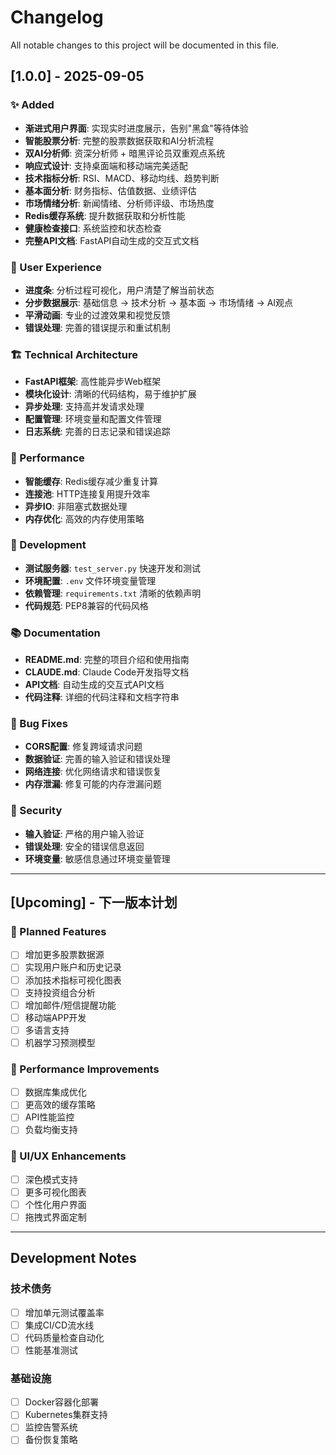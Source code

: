 # Changelog

All notable changes to this project will be documented in this file.

## [1.0.0] - 2025-09-05

### ✨ Added
- **渐进式用户界面**: 实现实时进度展示，告别"黑盒"等待体验
- **智能股票分析**: 完整的股票数据获取和AI分析流程
- **双AI分析师**: 资深分析师 + 暗黑评论员双重观点系统
- **响应式设计**: 支持桌面端和移动端完美适配
- **技术指标分析**: RSI、MACD、移动均线、趋势判断
- **基本面分析**: 财务指标、估值数据、业绩评估
- **市场情绪分析**: 新闻情绪、分析师评级、市场热度
- **Redis缓存系统**: 提升数据获取和分析性能
- **健康检查接口**: 系统监控和状态检查
- **完整API文档**: FastAPI自动生成的交互式文档

### 🎨 User Experience
- **进度条**: 分析过程可视化，用户清楚了解当前状态
- **分步数据展示**: 基础信息 → 技术分析 → 基本面 → 市场情绪 → AI观点
- **平滑动画**: 专业的过渡效果和视觉反馈
- **错误处理**: 完善的错误提示和重试机制

### 🏗️ Technical Architecture
- **FastAPI框架**: 高性能异步Web框架
- **模块化设计**: 清晰的代码结构，易于维护扩展
- **异步处理**: 支持高并发请求处理
- **配置管理**: 环境变量和配置文件管理
- **日志系统**: 完善的日志记录和错误追踪

### 🚀 Performance
- **智能缓存**: Redis缓存减少重复计算
- **连接池**: HTTP连接复用提升效率
- **异步IO**: 非阻塞式数据处理
- **内存优化**: 高效的内存使用策略

### 🔧 Development
- **测试服务器**: `test_server.py` 快速开发和测试
- **环境配置**: `.env` 文件环境变量管理
- **依赖管理**: `requirements.txt` 清晰的依赖声明
- **代码规范**: PEP8兼容的代码风格

### 📚 Documentation
- **README.md**: 完整的项目介绍和使用指南
- **CLAUDE.md**: Claude Code开发指导文档
- **API文档**: 自动生成的交互式API文档
- **代码注释**: 详细的代码注释和文档字符串

### 🐛 Bug Fixes
- **CORS配置**: 修复跨域请求问题
- **数据验证**: 完善的输入验证和错误处理
- **网络连接**: 优化网络请求和错误恢复
- **内存泄漏**: 修复可能的内存泄漏问题

### 🔐 Security
- **输入验证**: 严格的用户输入验证
- **错误处理**: 安全的错误信息返回
- **环境变量**: 敏感信息通过环境变量管理

---

## [Upcoming] - 下一版本计划

### 🎯 Planned Features
- [ ] 增加更多股票数据源
- [ ] 实现用户账户和历史记录
- [ ] 添加技术指标可视化图表
- [ ] 支持投资组合分析
- [ ] 增加邮件/短信提醒功能
- [ ] 移动端APP开发
- [ ] 多语言支持
- [ ] 机器学习预测模型

### 🚀 Performance Improvements
- [ ] 数据库集成优化
- [ ] 更高效的缓存策略
- [ ] API性能监控
- [ ] 负载均衡支持

### 🎨 UI/UX Enhancements
- [ ] 深色模式支持
- [ ] 更多可视化图表
- [ ] 个性化用户界面
- [ ] 拖拽式界面定制

---

## Development Notes

### 技术债务
- [ ] 增加单元测试覆盖率
- [ ] 集成CI/CD流水线
- [ ] 代码质量检查自动化
- [ ] 性能基准测试

### 基础设施
- [ ] Docker容器化部署
- [ ] Kubernetes集群支持
- [ ] 监控告警系统
- [ ] 备份恢复策略